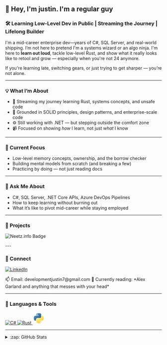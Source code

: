 ## 👋 Hey, I'm justin. I'm a regular guy

### 🛠️ Learning Low-Level Dev in Public | Streaming the Journey | Lifelong Builder

I'm a mid-career enterprise dev—years of C#, SQL Server, and real-world shipping. I’m not here to pretend I'm a systems wizard or an algo ninja. I'm here to **learn out loud**, tackle low-level Rust, and show what it really looks like to retool and grow — especially when you're not 24 anymore.

If you're learning late, switching gears, or just trying to get sharper — you’re not alone.

---

### 💡 What I’m About
- 🦀 Streaming my journey learning Rust, systems concepts, and unsafe code
- 🧱 Grounded in SOLID principles, design patterns, and enterprise-scale code
- ⚙️ Still working with .NET — but stepping outside the comfort zone
- 📹 Focused on showing *how* I learn, not just *what* I know

---

### 🌱 Current Focus
- Low-level memory concepts, ownership, and the borrow checker
- Building mental models from scratch (and breaking a few)
- Practicing by doing — not just reading docs

---

### 💬 Ask Me About
- C#, SQL Server, .NET Core APIs, Azure DevOps Pipelines
- How to keep learning without burning out
- What it’s like to pivot mid-career while staying employed

---
### 🚀 Projects

<p align="left">
  <a href="https://www.neetz.info/about" target="_blank" style="text-decoration: none;">
    <img src="https://img.shields.io/badge/🌍%20Neetz.info-Explore-blueviolet?style=for-the-badge" alt="Neetz.info Badge"/>
  </a>
</p>
---

### 🔗 Connect
<p align="left">
  <a href="https://linkedin.com/in/bizdork" target="_blank">
    <img src="https://raw.githubusercontent.com/rahuldkjain/github-profile-readme-generator/master/src/images/icons/Social/linked-in-alt.svg" alt="LinkedIn" height="30" width="40" />
  </a>
</p>  
📫 Email: developmentjustin7@gmail.com  
📗 Currently reading: *Alex Garland and anything that messes with your head*

---

### 🧰 Languages & Tools
<p align="left">
  <a href="https://learn.microsoft.com/en-us/dotnet/csharp/" target="_blank">
    <img src="https://upload.wikimedia.org/wikipedia/commons/b/bd/Logo_C_sharp.svg" alt="C#" width="40" height="40"/>
  </a>
  <a href="https://www.rust-lang.org/" target="_blank">
    <img src="https://upload.wikimedia.org/wikipedia/commons/d/d5/Rust_programming_language_black_logo.svg" alt="Rust" width="40" height="40"/>
  </a>
  <a href="https://www.python.org" target="_blank">
    <img src="https://raw.githubusercontent.com/devicons/devicon/master/icons/python/python-original.svg" alt="Python" width="40" height="40"/>
  </a>
</p>

---

<details>
  <summary>:zap: GitHub Stats</summary>
  <a href="https://github.com/justinprogdev/github-readme-stats">
    <img align="center" src="https://github-readme-stats.vercel.app/api?username=justinprogdev&show_icons=true&include_all_commits=true&theme=dracula&hide_border=true" alt="GitHub stats" />
  </a>
  <br><br>
  <a href="https://github.com/justinprogdev/github-readme-stats">
    <img align="center" src="https://github-readme-stats.vercel.app/api/top-langs/?username=justinprogdev&theme=dracula&hide_border=true" />
  </a>
</details>
